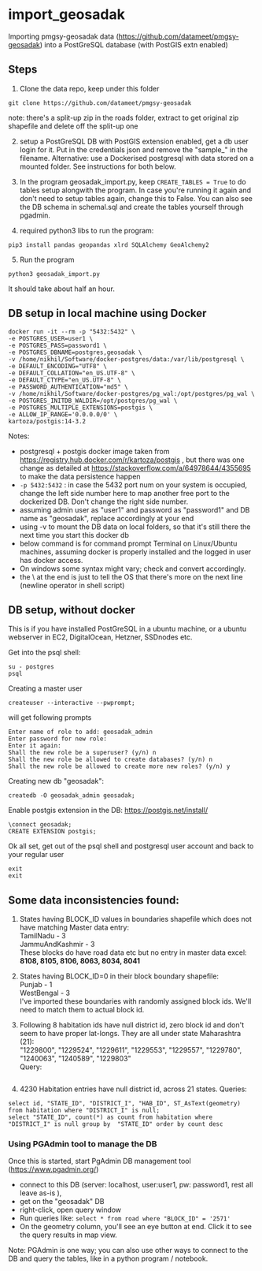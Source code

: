 # import_geosadak

Importing pmgsy-geosadak data (https://github.com/datameet/pmgsy-geosadak) into a PostGreSQL database (with PostGIS extn enabled)

## Steps

1. Clone the data repo, keep under this folder
```
git clone https://github.com/datameet/pmgsy-geosadak
```
note: there's a split-up zip in the roads folder, extract to get original zip shapefile and delete off the split-up one

2. setup a PostGreSQL DB with PostGIS extension enabled, get a db user login for it. Put in the credentials json and remove the "sample_" in the filename. Alternative: use a Dockerised postgresql with data stored on a mounted folder. See instructions for both below.

3. In the program geosadak_import.py, keep `CREATE_TABLES = True` to do tables setup alongwith the program. In case you're running it again and don't need to setup tables again, change this to False. You can also see the DB schema in schemal.sql and create the tables yourself through pgadmin.

4. required python3 libs to run the program:
```
pip3 install pandas geopandas xlrd SQLAlchemy GeoAlchemy2
```

5. Run the program
```
python3 geosadak_import.py
```
It should take about half an hour.



## DB setup in local machine using Docker

```
docker run -it --rm -p "5432:5432" \
-e POSTGRES_USER=user1 \
-e POSTGRES_PASS=password1 \
-e POSTGRES_DBNAME=postgres,geosadak \
-v /home/nikhil/Software/docker-postgres/data:/var/lib/postgresql \
-e DEFAULT_ENCODING="UTF8" \
-e DEFAULT_COLLATION="en_US.UTF-8" \
-e DEFAULT_CTYPE="en_US.UTF-8" \
-e PASSWORD_AUTHENTICATION="md5" \
-v /home/nikhil/Software/docker-postgres/pg_wal:/opt/postgres/pg_wal \
-e POSTGRES_INITDB_WALDIR=/opt/postgres/pg_wal \
-e POSTGRES_MULTIPLE_EXTENSIONS=postgis \
-e ALLOW_IP_RANGE='0.0.0.0/0' \
kartoza/postgis:14-3.2
```

Notes:
- postgresql + postgis docker image taken from https://registry.hub.docker.com/r/kartoza/postgis , but there was one change as detailed at https://stackoverflow.com/a/64978644/4355695 to make the data persistence happen
- `-p 5432:5432` : in case the 5432 port num on your system is occupied, change the left side number here to map another free port to the dockerized DB. Don't change the right side number.
- assuming admin user as "user1" and password as "password1" and DB name as "geosadak", replace accordingly at your end
- using -v to mount the DB data on local folders, so that it's still there the next time you start this docker db
- below command is for command prompt Terminal on Linux/Ubuntu machines, assuming docker is properly installed and the logged in user has docker access. 
- On windows some syntax might vary; check and convert accordingly.
- the \ at the end is just to tell the OS that there's more on the next line (newline operator in shell script)


## DB setup, without docker

This is if you have installed PostGreSQL in a ubuntu machine, or a ubuntu webserver in EC2, DigitalOcean, Hetzner, SSDnodes etc.

Get into the psql shell:
```
su - postgres
psql
```

Creating a master user
```
createuser --interactive --pwprompt;
```

will get following prompts
```
Enter name of role to add: geosadak_admin
Enter password for new role: 
Enter it again: 
Shall the new role be a superuser? (y/n) n
Shall the new role be allowed to create databases? (y/n) n
Shall the new role be allowed to create more new roles? (y/n) y
```

Creating new db "geosadak":
```
createdb -O geosadak_admin geosadak;
```

Enable postgis extension in the DB: https://postgis.net/install/
```
\connect geosadak;
CREATE EXTENSION postgis;
```

Ok all set, get out of the psql shell and postgresql user account and back to your regular user
```
exit
exit
```

## Some data inconsistencies found:
1. States having BLOCK_ID values in boundaries shapefile which does not have matching Master data entry:  
TamilNadu - 3  
JammuAndKashmir - 3  
These blocks do have road data etc but no entry in master data excel: **8108, 8105, 8106, 8063, 8034, 8041**

2. States having BLOCK_ID=0 in their block boundary shapefile:  
Punjab - 1  
WestBengal - 3  
I've imported these boundaries with randomly assigned block ids. We'll need to match them to actual block id.

3. Following 8 habitation ids have null district id, zero block id and don't seem to have proper lat-longs. They are all under state Maharashtra (21):  
"1229800", "1229524", "1229611", "1229553", "1229557", "1229780", "1240063", "1240589", "1229803"  
Query:   
```select id, "STATE_ID", "DISTRICT_I", "HAB_ID", ST_AsText(geometry) from habitation where "BLOCK_ID" = 'ZEROBLOCK'
```

4. 4230 Habitation entries have null district id, across 21 states.
Queries:  
```
select id, "STATE_ID", "DISTRICT_I", "HAB_ID", ST_AsText(geometry) from habitation where "DISTRICT_I" is null;
select "STATE_ID", count(*) as count from habitation where "DISTRICT_I" is null group by  "STATE_ID" order by count desc
```

### Using PGAdmin tool to manage the DB
Once this is started, start PgAdmin DB management tool (https://www.pgadmin.org/) 
- connect to this DB (server: localhost, user:user1, pw: password1, rest all leave as-is ), 
- get on the "geosadak" DB
- right-click, open query window
- Run queries like: `select * from road where "BLOCK_ID" = '2571'`
- On the geometry column, you'll see an eye button at end. Click it to see the query results in map view.

Note: PGAdmin is one way; you can also use other ways to connect to the DB and query the tables, like in a python program / notebook.
